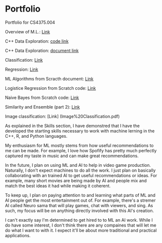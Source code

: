 # Portfolio
Portfolio for CS4375.004

Overview of M.L.: [Link](Overview_of_ML.pdf)

C++ Data Exploration: [code link](DataExploration.cpp)

C++ Data Exploration: [document link](C++%20Data%20Exploration.pdf)

Classification: [Link](Classification.pdf)

Regression: [Link](Regression.pdf)

ML Algorithms from Scracth document: [Link](ML%20Algorithms%20from%20Scratch.pdf)

Logistice Regression from Scratch code: [Link](LogisticRegressionScratch.cpp)

Naive Bayes from Scratch code: [Link](NaiveBayesScratch.cpp)

Similarity and Ensemble (part 2): [Link](SimiliarityAndEnsemble-part2-.pdf)

Image classification: [Link] (Image%20Classification.pdf)

As explained in the Skills section, I have demonstred that I have the developed the starting skills necessary to work with machine lerning in the C++, R, and Python languages.

My enthusiasm for ML mostly stems from how useful recommendations to me can be made. For example, I love how Spofify has pretty much perfectly captured my taste in music and can make great recommendations.

In the future, I plan on using ML and AI to help in video game production. Naturally, I don't expect machines to do all the work. I just plan on basically collaborating with an trained AI to get useful recommendations or ideas. For example, many short movies are being made by AI and people mix and match the best ideas it had while making it coherent.

To keep up, I plan on paying attention to and learning what parts of ML and AI people get the most entertainment out of. For example, there's a stremer AI called Neuro sama that will play games, chat with viewers, and sing. As such, my focus will be on anything directly involved with this AI's creation.

I can't exactly say I'm determined to get hired to to ML an AI work. While I do have some interest, I don't think there are any compaines that will let me do what I want to with it. I expect it'll be about more traditional and practical applications.